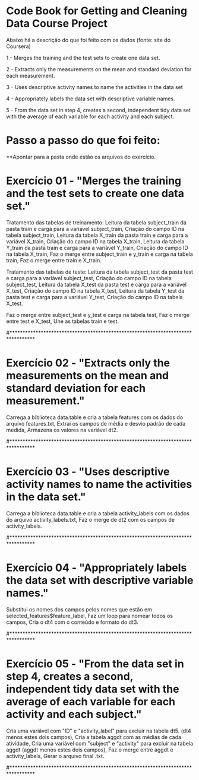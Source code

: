 # Code Book for Getting and Cleaning Data Course Project

Abaixo há a descrição do que foi feito com os dados (fonte: site do Coursera)

1 - Merges the training and the test sets to create one data set.

2 - Extracts only the measurements on the mean and standard deviation for each measurement.

3 - Uses descriptive activity names to name the activities in the data set

4 - Appropriately labels the data set with descriptive variable names.

5 - From the data set in step 4, creates a second, independent tidy data set with the average 
of each variable for each activity and each subject.

# Passo a passo do que foi feito:

**Apontar para a pasta onde estão os arquivos do exercício.

# Exercício 01 - "Merges the training and the test sets to create one data set."

Tratamento das tabelas de treinamento: 
Leitura da tabela subject_train da pasta train e carga para a variável subject_train,
Criação do campo ID na tabela subject_train,
Leitura da tabela X_train da pasta train e carga para a variável X_train,
Criação do campo ID na tabela X_train,
Leitura da tabela Y_train da pasta train e carga para a variável Y_train,
Criação do campo ID na tabela X_train,
Faz o merge entre subject_train e y_train e carga na tabela train,
Faz o merge entre train e X_train.

Tratamento das tabelas de teste: 
Leitura da tabela subject_test da pasta test e carga para a variável subject_test,
Criação do campo ID na tabela subject_test,
Leitura da tabela X_test da pasta test e carga para a variável X_test,
Criação do campo ID na tabela X_test,
Leitura da tabela Y_test da pasta test e carga para a variável Y_test,
Criação do campo ID na tabela X_test.

Faz o merge entre subject_test e y_test e carga na tabela test,
Faz o merge entre test e X_test,
Une as tabelas train e test.

#*********************************************************************************

# Exercício 02 - "Extracts only the measurements on the mean and standard deviation for each measurement."

Carrega a biblioteca data.table e cria a tabela features com os dados do arquivo features.txt,
Extrai os campos de média e desvio padrão de cada medida,
Armazena os valores na variável dt2.

#*********************************************************************************

# Exercício 03 - "Uses descriptive activity names to name the activities in the data set."

Carrega a biblioteca data.table e cria a tabela activity_labels com os dados do arquivo activity_labels.txt,
Faz o merge de dt2 com os campos de activity_labels.

#*********************************************************************************

# Exercício 04 - "Appropriately labels the data set with descriptive variable names."

Substitui os nomes dos campos pelos nomes que estão em selected_features$feature_label,
Faz um loop para nomear todos os campos,
Cria o dt4 com o conteúdo e formato do dt3.

#*********************************************************************************

# Exercício 05 - "From the data set in step 4, creates a second, independent tidy data set with the average of each variable for each activity and each subject."

Cria uma variável com "ID" e "activity_label" para excluir na tabela dt5. (dt4 menos estes dois campos),
Cria a tabela aggdt com as médias de cada atividade,
Cria uma variável com "subject" e "activity" para excluir na tabela aggdt (aggdt menos estes dois campos),
Faz o merge entre aggdt e activity_labels,
Gerar o arquivo final .txt.

#*********************************************************************************
